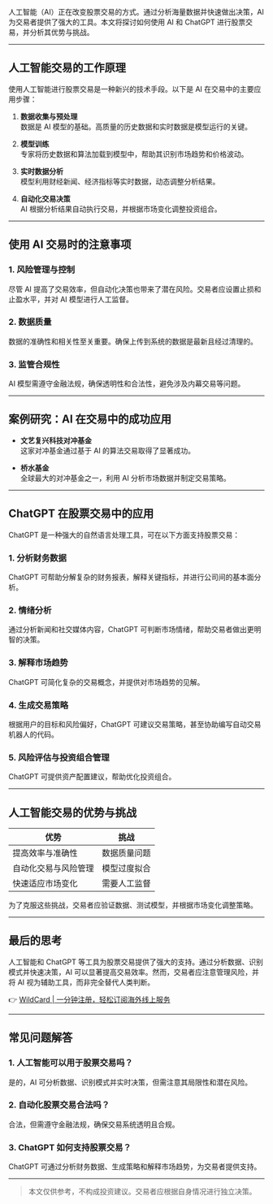 人工智能（AI）正在改变股票交易的方式。通过分析海量数据并快速做出决策，AI 为交易者提供了强大的工具。本文将探讨如何使用 AI 和 ChatGPT 进行股票交易，并分析其优势与挑战。

---

## 人工智能交易的工作原理

使用人工智能进行股票交易是一种新兴的技术手段。以下是 AI 在交易中的主要应用步骤：

1. **数据收集与预处理**  
   数据是 AI 模型的基础。高质量的历史数据和实时数据是模型运行的关键。

2. **模型训练**  
   专家将历史数据和算法加载到模型中，帮助其识别市场趋势和价格波动。

3. **实时数据分析**  
   模型利用财经新闻、经济指标等实时数据，动态调整分析结果。

4. **自动化交易决策**  
   AI 根据分析结果自动执行交易，并根据市场变化调整投资组合。

---

## 使用 AI 交易时的注意事项

### 1. 风险管理与控制  
尽管 AI 提高了交易效率，但自动化决策也带来了潜在风险。交易者应设置止损和止盈水平，并对 AI 模型进行人工监督。

### 2. 数据质量  
数据的准确性和相关性至关重要。确保上传到系统的数据是最新且经过清理的。

### 3. 监管合规性  
AI 模型需遵守金融法规，确保透明性和合法性，避免涉及内幕交易等问题。

---

## 案例研究：AI 在交易中的成功应用

- **文艺复兴科技对冲基金**  
  这家对冲基金通过基于 AI 的算法交易取得了显著成功。

- **桥水基金**  
  全球最大的对冲基金之一，利用 AI 分析市场数据并制定交易策略。

---

## ChatGPT 在股票交易中的应用

ChatGPT 是一种强大的自然语言处理工具，可在以下方面支持股票交易：

### 1. 分析财务数据  
ChatGPT 可帮助分解复杂的财务报表，解释关键指标，并进行公司间的基本面分析。

### 2. 情绪分析  
通过分析新闻和社交媒体内容，ChatGPT 可判断市场情绪，帮助交易者做出更明智的决策。

### 3. 解释市场趋势  
ChatGPT 可简化复杂的交易概念，并提供对市场趋势的见解。

### 4. 生成交易策略  
根据用户的目标和风险偏好，ChatGPT 可建议交易策略，甚至协助编写自动交易机器人的代码。

### 5. 风险评估与投资组合管理  
ChatGPT 可提供资产配置建议，帮助优化投资组合。

---

## 人工智能交易的优势与挑战

| **优势**                     | **挑战**                     |
|-------------------------------|-------------------------------|
| 提高效率与准确性             | 数据质量问题                 |
| 自动化交易与风险管理         | 模型过度拟合                 |
| 快速适应市场变化             | 需要人工监督                 |

为了克服这些挑战，交易者应验证数据、测试模型，并根据市场变化调整策略。

---

## 最后的思考

人工智能和 ChatGPT 等工具为股票交易提供了强大的支持。通过分析数据、识别模式并快速决策，AI 可以显著提高交易效率。然而，交易者应注意管理风险，并将 AI 视为辅助工具，而非完全替代人类判断。

👉 [WildCard | 一分钟注册，轻松订阅海外线上服务](https://bit.ly/bewildcard)

---

## 常见问题解答

### 1. 人工智能可以用于股票交易吗？  
是的，AI 可分析数据、识别模式并实时决策，但需注意其局限性和潜在风险。

### 2. 自动化股票交易合法吗？  
合法，但需遵守金融法规，确保交易系统透明且合规。

### 3. ChatGPT 如何支持股票交易？  
ChatGPT 可通过分析财务数据、生成策略和解释市场趋势，为交易者提供支持。

---

> 本文仅供参考，不构成投资建议。交易者应根据自身情况进行独立决策。